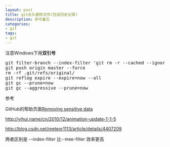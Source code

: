 ```yaml
---
layout: post
title: git永久删除文件(包括历史记录)
description: 命令备忘
categories:
- git
tags:
- git
---
```


注意Windows下用**双引号**
<pre class="prettyprint">
git filter-branch --index-filter 'git rm -r --cached --ignore-unmatch path/to/your/file' HEAD
git push origin master --force
rm -rf .git/refs/original/
git reflog expire --expire=now --all
git gc --prune=now
git gc --aggressive --prune=now
</pre>
参考

GitHub的帮助页面[Removing sensitive data](http://help.github.com/remove-sensitive-data)

http://yihui.name/cn/2010/12/animation-update-1-1-5

http://blog.csdn.net/meteor1113/article/details/4407209

两者区别是 --index-filter  比--tree-filter 效率更高

 